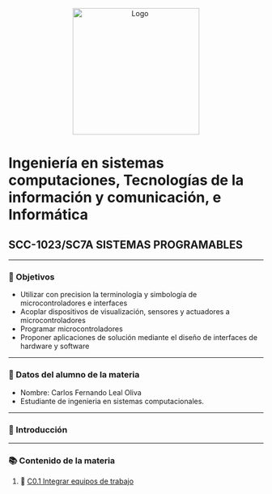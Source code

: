 <p align="center">
    <img alt="Logo" src="https://www.tijuana.tecnm.mx/wp-content/themes/tecnm/images/logo_TECT.png" width=250 height=250>
</p>

# Ingeniería en sistemas computaciones, Tecnologías de la información y comunicación, e Informática

## SCC-1023/SC7A SISTEMAS PROGRAMABLES

---

### :pencil: Objetivos

+ Utilizar con precision la terminología y simbología de microcontroladores e interfaces
+ Acoplar dispositivos de visualización, sensores y actuadores a microcontroladores
+ Programar microcontroladores
+ Proponer aplicaciones de solución mediante el diseño de interfaces de hardware y software

---

### :necktie: Datos del alumno de la materia

* Nombre: Carlos Fernando Leal Oliva
* Estudiante de ingenieria en sistemas computacionales. 

---

### :blue_book: Introducción


---

### :books: Contenido de la materia​

1. :book: [C0.1 Integrar equipos de trabajo](https://github.com/FernandoOliva18212205/SistemasProgramables/blob/main/actividades/C0.1Integrar-equipos-de-trabajo.md)
